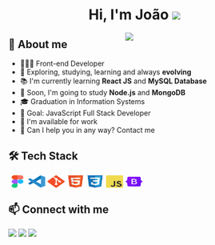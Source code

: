 <h1 align="center">Hi, I'm João <img src="https://raw.githubusercontent.com/kaueMarques/kaueMarques/master/hi.gif" width="30px"></h1>

<img align="right" width="270" src="https://i2.wp.com/allhtaccess.info/wp-content/uploads/2018/03/programming.gif?fit=1281%2C716&ssl=1" />
<!-- <img src="https://raw.githubusercontent.com/MicaelliMedeiros/micaellimedeiros/master/image/computer-illustration.png" min-width="400px" max-width="400px" width="400px" align="right" alt="Computador"> -->

<div>
  <h2>👨 About me</h2>
  <ul>
    <li>👨🏻‍💻 Front-end Developer</li>
    <li>🔎 Exploring, studying, learning and always <strong>evolving</strong></li>
    <li>📚 I'm currently learning <strong>React JS</strong> and <strong>MySQL Database</strong></li>
    <li>🌱 Soon, I'm going to study <strong>Node.js</strong> and <strong>MongoDB</strong></li>
    <li>🎓 Graduation in Information Systems</li>
    <li>🎯 Goal: JavaScript Full Stack Developer
    <li>💼 I'm available for work</li>
    <li>🤝 Can I help you in any way? Contact me</li>
    <!-- <li>📄 See my resume:</li> -->
  </ul>
</div>

<div>
  <h2>🛠️ Tech Stack</h2>
  <div style="display: inline_block">
  <img align="center" alt="Figma" height="25" width="35" src="https://raw.githubusercontent.com/devicons/devicon/master/icons/figma/figma-original.svg">
  <img align="center" alt="Visual Studio Code" height="25" width="35" src="https://raw.githubusercontent.com/devicons/devicon/master/icons/vscode/vscode-original.svg">
  <img align="center" alt="Git" height="25" width="35" src="https://raw.githubusercontent.com/devicons/devicon/master/icons/git/git-original.svg">
  <img align="center" alt="HTML" height="25" width="35" src="https://raw.githubusercontent.com/devicons/devicon/master/icons/html5/html5-original.svg">
  <img align="center" alt="CSS" height="25" width="35" src="https://raw.githubusercontent.com/devicons/devicon/master/icons/css3/css3-original.svg">
  <img align="center" alt="JS" height="25" width="35" src="https://raw.githubusercontent.com/devicons/devicon/master/icons/javascript/javascript-original.svg">
  <img align="center" alt="Bootstrap" height="25" width="35" src="https://raw.githubusercontent.com/devicons/devicon/master/icons/bootstrap/bootstrap-original.svg">
  <!-- <img align="center" alt="React" height="25" width="35" src="https://raw.githubusercontent.com/devicons/devicon/master/icons/react/react-original.svg">
  <img align="center" alt="Node.js" height="25" width="35" src="https://raw.githubusercontent.com/devicons/devicon/master/icons/nodejs/nodejs-original.svg"> -->

  <!-- <img align="center" alt="PHP" height="30" width="40" src="https://raw.githubusercontent.com/devicons/devicon/master/icons/php/php-original.svg">
  <img align="center" alt="Python" height="27" width="37" src="https://raw.githubusercontent.com/devicons/devicon/master/icons/python/python-original.svg">
  <img align="center" alt="C#" height="27" width="37" src="https://raw.githubusercontent.com/devicons/devicon/master/icons/csharp/csharp-original.svg"> -->

  <!-- ![Visual Studio Code](https://img.shields.io/badge/VS%20CODE-1572B6?style=for-the-badge&logo=visualstudiocode&logoColor=white)&nbsp;
  ![Trello](https://img.shields.io/badge/Trello-1888B6?style=for-the-badge&logo=trello&logoColor=white)&nbsp;
  ![Figma](https://img.shields.io/badge/Figma-43853D?style=for-the-badge&logo=figma&logoColor=white)&nbsp;
  ![GitHub](https://img.shields.io/badge/GitHub-100000?style=for-the-badge&logo=github&logoColor=white)&nbsp;
  ![Git](https://img.shields.io/badge/Git-E34F26?style=for-the-badge&logo=git&logoColor=white)&nbsp;
  ![HTML](https://img.shields.io/badge/HTML5-E34F26?style=for-the-badge&logo=html5&logoColor=white)&nbsp;
  ![CSS](https://img.shields.io/badge/CSS3-1572B6?style=for-the-badge&logo=css3&logoColor=white)&nbsp;
  ![JavaScript](https://img.shields.io/badge/JavaScript-323330?style=for-the-badge&logo=javascript&logoColor=F7DF1E)&nbsp;
  ![Bootstrap](https://img.shields.io/badge/Bootstrap-563D7C?style=for-the-badge&logo=bootstrap&logoColor=white)&nbsp; -->
  <!-- ![Node.js](https://img.shields.io/badge/Node.js-43853D?style=for-the-badge&logo=node.js&logoColor=white)&nbsp;
  ![React](https://img.shields.io/badge/React-20232A?style=for-the-badge&logo=react&logoColor=61DAFB)&nbsp;
  ![Typescript](https://img.shields.io/badge/TypeScript-007ACC?style=for-the-badge&logo=typescript&logoColor=white)&nbsp;
  ![React Native](https://img.shields.io/badge/React_Native-20232A?style=for-the-badge&logo=react&logoColor=61DAFB)&nbsp;
  ![MySQL](https://img.shields.io/badge/MySQL-00000F?style=for-the-badge&logo=mysql&logoColor=white)&nbsp;
  ![PostgreSQL](https://img.shields.io/badge/PostgreSQL-316192?style=for-the-badge&logo=postgresql&logoColor=white)&nbsp;
  ![MongoDB](https://img.shields.io/badge/MongoDB-4EA94B?style=for-the-badge&logo=mongodb&logoColor=white)&nbsp;
  ![Firebase](https://img.shields.io/badge/Firebase-F29D0C?style=for-the-badge&logo=firebase&logoColor=white)&nbsp;
  ![Heroku](https://img.shields.io/badge/Heroku-430098?style=for-the-badge&logo=heroku&logoColor=white)&nbsp;
  ![PHP](https://img.shields.io/badge/PHP-777BB4?style=for-the-badge&logo=php&logoColor=white)&nbsp;
  ![SAAS](https://img.shields.io/badge/Sass-CC6699?style=for-the-badge&logo=sass&logoColor=white)&nbsp;
  ![.NET](https://img.shields.io/badge/.NET-5C2D91?style=for-the-badge&logo=.net&logoColor=white)&nbsp;
  ![Python](https://img.shields.io/badge/Python-14354C?style=for-the-badge&logo=python&logoColor=white)&nbsp;
  ![C-Sharp](https://img.shields.io/badge/C%23-239120?style=for-the-badge&logo=c-sharp&logoColor=white)&nbsp; -->
  
  
  <!-- ![Trello](https://img.shields.io/badge/-Trello-333333?style=flat&logo=trello&logoColor=007ACC)&nbsp;
  ![Figma](https://img.shields.io/badge/-Figma-333333?style=flat&logo=figma&logoColor=007ACC)&nbsp;
  ![Visual Studio Code](https://img.shields.io/badge/-Visual%20Studio%20Code-05122A?style=flat&logo=visual-studio-code&logoColor=007ACC)&nbsp;
  ![GitHub](https://img.shields.io/badge/-GitHub-05122A?style=flat&logo=github)&nbsp;
  ![Git](https://img.shields.io/badge/-Git-05122A?style=flat&logo=git)&nbsp;
  ![HTML](https://img.shields.io/badge/-HTML-05122A?style=flat&logo=HTML5)&nbsp;
  ![CSS](https://img.shields.io/badge/-CSS-05122A?style=flat&logo=CSS3&logoColor=1572B6)&nbsp;
  ![JavaScript](https://img.shields.io/badge/-JavaScript-05122A?style=flat&logo=javascript)&nbsp;
  ![Bootstrap](https://img.shields.io/badge/-Bootstrap-05122A?style=flat&logo=bootstrap)&nbsp;
  ![Node.js](https://img.shields.io/badge/-Node.js-05122A?style=flat&logo=node.js)&nbsp;
  ![React](https://img.shields.io/badge/-React-05122A?style=flat&logo=react)&nbsp;
  ![React Native](https://img.shields.io/badge/-React%20Native-05122A?style=flat&logo=react-native)&nbsp;
  ![Python](https://img.shields.io/badge/-Python-05122A?style=flat&logo=python)&nbsp;
  ![PHP](https://img.shields.io/badge/-PHP-05122A?style=flat&logo=php)&nbsp; -->
</div>

<div>
  <h2>📫 Connect with me</h2>
  <a href = "mailto:jpmatozinhos@gmail.com"><img src="https://img.shields.io/badge/Gmail-D14836?style=for-the-badge&logo=gmail&logoColor=white" target="_blank"></a>
  <a href="https://www.linkedin.com/in/joaomatozinhos/" target="_blank"><img src="https://img.shields.io/badge/-LinkedIn-%230077B5?style=for-the-badge&logo=linkedin&logoColor=white" target="_blank"></a>
  <a href="https://instagram.com/joao.matozinhos" target="_blank"><img src="https://img.shields.io/badge/-Instagram-%23E4405F?style=for-the-badge&logo=instagram&logoColor=white" target="_blank"></a>
  <!--  
  <a href="https://www.youtube.com/channel/" target="_blank"><img src="https://img.shields.io/badge/YouTube-FF0000?style=for-the-badge&logo=youtube&logoColor=white" target="_blank"></a>
 	<a href="https://www.twitch.tv/joaomatozinhos" target="_blank"><img src="https://img.shields.io/badge/Twitch-9146FF?style=for-the-badge&logo=twitch&logoColor=white" target="_blank"></a>
 <a href="https://discord.gg/" target="_blank"><img src="https://img.shields.io/badge/Discord-7289DA?style=for-the-badge&logo=discord&logoColor=white" target="_blank"></a> 
  -->
</div>


<!--
**joaomatozinhos/joaomatozinhos** is a ✨ _special_ ✨ repository because its `README.md` (this file) appears on your GitHub profile.

Here are some ideas to get you started:

- 🔭 I’m currently working on ...
- 🌱 I’m currently learning ...
- 👯 I’m looking to collaborate on ...
- 🤔 I’m looking for help with ...
- 💬 Ask me about ...
- 📫 How to reach me: ...
- 😄 Pronouns: ...
- ⚡ Fun fact: ...
  -->

